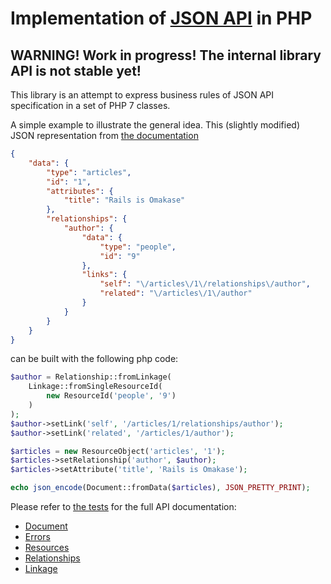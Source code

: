 # Implementation of [JSON API](jsonapi.org) in PHP

## WARNING! Work in progress! The internal library API is not stable yet!
This library is an attempt to express business rules of JSON API specification in a set of PHP 7 classes.

A simple example to illustrate the general idea. This (slightly modified) JSON representation from
[the documentation](http://jsonapi.org/format/#document-resource-objects)

```json
{
    "data": {
        "type": "articles",
        "id": "1",
        "attributes": {
            "title": "Rails is Omakase"
        },
        "relationships": {
            "author": {
                "data": {
                    "type": "people",
                    "id": "9"
                },
                "links": {
                    "self": "\/articles\/1\/relationships\/author",
                    "related": "\/articles\/1\/author"
                }
            }
        }
    }
}
```
can be built with the following php code:
```php
$author = Relationship::fromLinkage(
    Linkage::fromSingleResourceId(
        new ResourceId('people', '9')
    )
);
$author->setLink('self', '/articles/1/relationships/author');
$author->setLink('related', '/articles/1/author');

$articles = new ResourceObject('articles', '1');
$articles->setRelationship('author', $author);
$articles->setAttribute('title', 'Rails is Omakase');

echo json_encode(Document::fromData($articles), JSON_PRETTY_PRINT);
```

Please refer to [the tests](./test) for the full API documentation:
* [Document](./test/Document/DocumentTest.php)
* [Errors](./test/Document/ErrorTest.php)
* [Resources](./test/Document/Resource/ResourceTest.php)
* [Relationships](./test/Document/Resource/Relationship/RelationshipTest.php)
* [Linkage](./test/Document/Resource/Relationship/LinkageTest.php)
